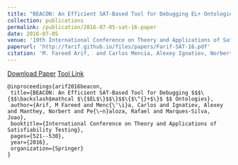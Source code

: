 ```yaml
---
title: "BEACON: An Efficient SAT-Based Tool for Debugging EL+ Ontologies"
collection: publications
permalink: /publication/2016-07-05-sat-16-paper
date: 2016-07-05
venue: '19th International Conference on Theory and Applications of Satisfiability Testing (2016)'
paperurl: 'http://farif.github.io/files/papers/Farif-SAT-16.pdf'
citation: 'M. Fareed Arif,  and Carlos Mencia, Alexey Ignatiev, Norbert Manthey,  Rafael Pe{\~n}aloza,  and  Joao Marques-Silva <b>SAT 2016</b> '
---
```


<a href='http://farif.github.io/files/papers/Farif-SAT-16.pdf'>Download Paper</a>
<a href='https://github.com/farif/BEACON'>Tool Link</a>

 ~~~ 
 @inproceedings{arif2016beacon,
  title={BEACON: An Efficient SAT-Based Tool for Debugging $$$\{$$\backslash$mathcal $\{$EL$\}$$\}$$\{$\^{}+$\}$ $$ Ontologies},
  author={Arif, M Fareed and Menc{\'\i}a, Carlos and Ignatiev, Alexey and Manthey, Norbert and Pe{\~n}aloza, Rafael and Marques-Silva, Joao},
  booktitle={International Conference on Theory and Applications of Satisfiability Testing},
  pages={521--530},
  year={2016},
  organization={Springer}
}
 ~~~ 